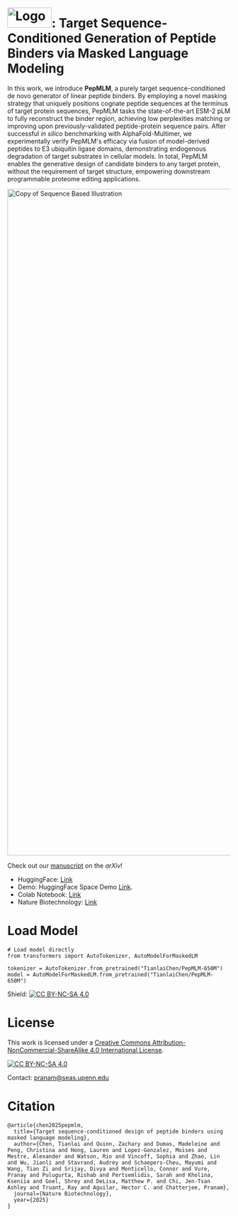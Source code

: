 # <img src="logo.png" alt="Logo" width="100" height="45"/>: Target Sequence-Conditioned Generation of Peptide Binders via Masked Language Modeling 
In this work, we introduce **PepMLM**, a purely target sequence-conditioned de novo generator of linear peptide binders. By employing a novel masking strategy that uniquely positions cognate peptide sequences at the terminus of target protein sequences, PepMLM tasks the state-of-the-art ESM-2 pLM to fully reconstruct the binder region, achieving low perplexities matching or improving upon previously-validated peptide-protein sequence pairs. After successful *in silico* benchmarking with AlphaFold-Multimer, we experimentally verify PepMLM's efficacy via fusion of model-derived peptides to E3 ubiquitin ligase domains, demonstrating endogenous degradation of target substrates in cellular models. In total, PepMLM enables the generative design of candidate binders to any target protein, without the requirement of target structure, empowering downstream programmable proteome editing applications.

<img width="2744" height="1500" alt="Copy of Sequence Based Illustration" src="https://github.com/user-attachments/assets/61f00d27-d290-44a3-b44c-05f151b294ae" />

Check out our [manuscript](https://arxiv.org/abs/2310.03842) on the *arXiv*!

- HuggingFace: [Link](https://huggingface.co/TianlaiChen/PepMLM-650M)
- Demo: HuggingFace Space Demo [Link](https://huggingface.co/spaces/TianlaiChen/PepMLM).
- Colab Notebook: [Link](https://colab.research.google.com/drive/1u0i-LBog_lvQ5YRKs7QLKh_RtI-tV8qM?usp=sharing)
- Nature Biotechnology: [Link](https://www.nature.com/articles/s41587-025-02761-2)

# Load Model
```
# Load model directly
from transformers import AutoTokenizer, AutoModelForMaskedLM

tokenizer = AutoTokenizer.from_pretrained("TianlaiChen/PepMLM-650M")
model = AutoModelForMaskedLM.from_pretrained("TianlaiChen/PepMLM-650M")
```
Shield: [![CC BY-NC-SA 4.0][cc-by-nc-sa-shield]][cc-by-nc-sa]

# License
This work is licensed under a
[Creative Commons Attribution-NonCommercial-ShareAlike 4.0 International License][cc-by-nc-sa].

[![CC BY-NC-SA 4.0][cc-by-nc-sa-image]][cc-by-nc-sa]

[cc-by-nc-sa]: http://creativecommons.org/licenses/by-nc-sa/4.0/
[cc-by-nc-sa-image]: https://licensebuttons.net/l/by-nc-sa/4.0/88x31.png
[cc-by-nc-sa-shield]: https://img.shields.io/badge/License-CC%20BY--NC--SA%204.0-lightgrey.svg
Contact: pranam@seas.upenn.edu

# Citation
```
@article{chen2025pepmlm,
  title={Target sequence-conditioned design of peptide binders using masked language modeling},
  author={Chen, Tianlai and Quinn, Zachary and Dumas, Madeleine and Peng, Christina and Hong, Lauren and Lopez-Gonzalez, Moises and Mestre, Alexander and Watson, Rio and Vincoff, Sophia and Zhao, Lin and Wu, Jianli and Stavrand, Audrey and Schaepers-Cheu, Mayumi and Wang, Tian Zi and Srijay, Divya and Monticello, Connor and Vure, Pranay and Pulugurta, Rishab and Pertsemlidis, Sarah and Kholina, Kseniia and Goel, Shrey and DeLisa, Matthew P. and Chi, Jen-Tsan Ashley and Truant, Ray and Aguilar, Hector C. and Chatterjee, Pranam},
  journal={Nature Biotechnology},
  year={2025}
}
```
